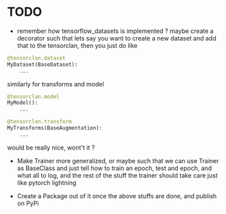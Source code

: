 # TODO

- remember how tensorflow_datasets is implemented ? maybe create a decorator such that
lets say you want to create a new dataset and add that to the tensorclan, then you just do like
```python
@tensorclan.dataset
MyDataset(BaseDataset):
    ...
```
similarly for transforms and model
```python
@tensorclan.model
MyModel():
    ...

@tensorclan.transform
MyTransforms(BaseAugmentation):
    ...
```
would be really nice, wont't it ?

- Make Trainer more generalized, or maybe such that we can use Trainer as BaseClass and just tell how
to train an epoch, test and epoch, and what all to log, and the rest of the stuff the trainer should take care
just like pytorch lightning

- Create a Package out of it once the above stuffs are done, and publish on PyPi